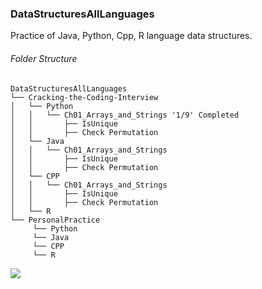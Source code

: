 ### DataStructuresAllLanguages
Practice of Java, Python, Cpp, R language data structures.

###### Folder Structure
```
DataStructuresAllLanguages
└── Cracking-the-Coding-Interview
│   └── Python
│   │   └── Ch01_Arrays_and_Strings '1/9' Completed
│   │       ├── IsUnique
│   │       ├── Check Permutation
│   └── Java 
│   │   └── Ch01_Arrays_and_Strings
│   │       ├── IsUnique
│   │       ├── Check Permutation
│   └── CPP 
│   │   └── Ch01_Arrays_and_Strings
│   │       ├── IsUnique
│   │       ├── Check Permutation
│   └── R 
└── PersonalPractice
     └── Python   
     └── Java 
     └── CPP 
     └── R 
```
![](https://komarev.com/ghpvc/?username=SrilakshmiSripathi)
